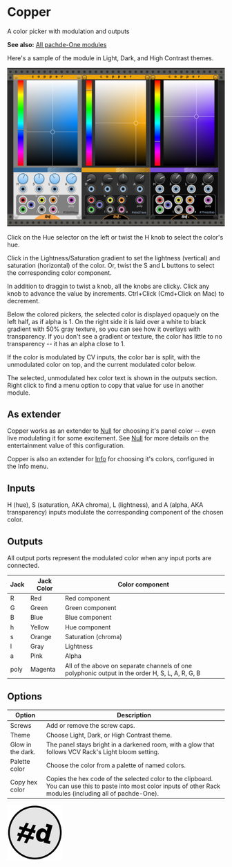 # Copper

A color picker with modulation and outputs

**See also:** [All pachde-One modules](index.md)

Here's a sample of the module in Light, Dark, and High Contrast themes.

![Copper in Light, Dark, and High Contrast themes](Copper.png)

Click on the Hue selector on the left or twist the H knob to select the color's hue.

Click in the Lightness/Saturation gradient to set the lightness (vertical) and saturation (horizontal) of the color. Or, twist the S and L buttons to select the corresponding color component.

In addition to draggin to twist a knob, all the knobs are clicky. Click any knob to advance the value by increments. Ctrl+Click (Cmd+Click on Mac) to decrement.

Below the colored pickers, the selected color is displayed opaquely on the left half, as if alpha is 1. On the right side it is laid over a white to black gradient with 50% gray texture, so you can see how it overlays with transparency. If you don't see a gradient or texture, the color has little to no transparency -- it has an alpha close to 1.

If the color is modulated by CV inputs, the color bar is split, with the unmodulated color on top, and the current modulated color below.

The selected, unmodulated hex color text is shown in the outputs section.
Right click to find a menu option to copy that value for use in another module.

## As extender

Copper works as an extender to [Null](Null.md) for choosing it's panel color -- even live modulating it for some excitement.
See [Null](Null.md) for more details on the entertainment value of this configuration.

Copper is also an extender for [Info](Info.md) for choosing it's colors, configured in the Info menu.

## Inputs

H (hue), S (saturation, AKA chroma), L (lightness), and A (alpha, AKA transparency) inputs modulate the corresponding component of the chosen color.

## Outputs

All output ports represent the modulated color when any input ports are connected.

| Jack | Jack Color | Color component |
| -- | -- | -- |
| R | Red | Red component |
| G | Green | Green component |
| B | Blue | Blue component |
| h | Yellow | Hue component |
| s | Orange | Saturation (chroma) |
| l | Gray | Lightness |
| a | Pink | Alpha |
| poly | Magenta | All of the above on separate channels of one polyphonic output in the order H, S, L, A, R, G, B |

## Options

| Option | Description |
| -- | -- |
| Screws | Add or remove the screw caps. |
| Theme | Choose Light, Dark, or High Contrast theme. |
| Glow in the dark. | The panel stays bright in a darkened room, with a glow that follows VCV Rack's Light bloom setting. |
| Palette color | Choose the color from a palette of named colors. |
| Copy hex color | Copies the hex code of the selected color to the clipboard. You can use this to paste into most color inputs of other Rack modules (including all of pachde-One). |

![pachde (#d) Logo](Logo.svg)

